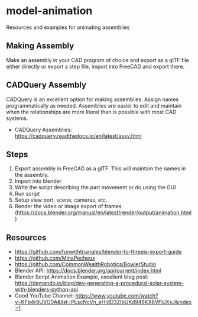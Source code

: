 # model-animation
Resources and examples for animating assemblies

## Making Assembly
Make an assembly in your CAD program of choice and export as a qlTF file either directly or export a step file, import into FreeCAD and export there.

## CADQuery Assembly
CADQuery is an excellent option for making assemblies.
Assign names programmatically as needed.
Assemblies are easier to edit and maintain when the relationships are more literal than
is possible with most CAD systems.

+ CADQuery Assemblies: https://cadquery.readthedocs.io/en/latest/assy.html 

## Steps
1. Export assembly in FreeCAD as a glTF. This will maintain the names in the assembly.
2. Import into blender
3. Write the script describing the part movement or do using the GUI 
4. Run script
5. Setup view port, scene, cameras, etc.
6. Render the video or image export of frames (https://docs.blender.org/manual/en/latest/render/output/animation.html)

## Resources
+ https://github.com/funwithtriangles/blender-to-threejs-export-guide
+ https://github.com/MinaPecheux
+ https://github.com/CommonWealthRobotics/BowlerStudio
+ Blender API: https://docs.blender.org/api/current/index.html
+ Blender Script Animation Example, excellent blog post: https://demando.io/blog/dev-generating-a-procedural-solar-system-with-blenders-python-api
+ Good YouTube Channel: https://www.youtube.com/watch?v=KFb4r8UVO0A&list=PLscNcVn_eHIdD3ZIbUKd946KX8VFIJXsJ&index=1
